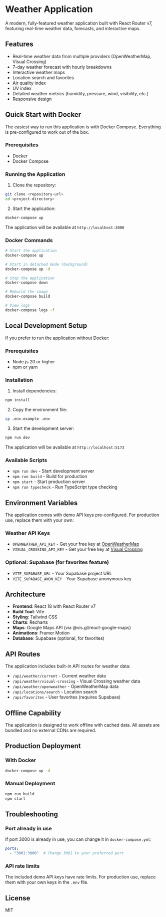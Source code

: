 # Weather Application

A modern, fully-featured weather application built with React Router v7, featuring real-time weather data, forecasts, and interactive maps.

## Features

- Real-time weather data from multiple providers (OpenWeatherMap, Visual Crossing)
- 7-day weather forecast with hourly breakdowns
- Interactive weather maps
- Location search and favorites
- Air quality index
- UV index
- Detailed weather metrics (humidity, pressure, wind, visibility, etc.)
- Responsive design

## Quick Start with Docker

The easiest way to run this application is with Docker Compose. Everything is pre-configured to work out of the box.

### Prerequisites

- Docker
- Docker Compose

### Running the Application

1. Clone the repository:
```bash
git clone <repository-url>
cd <project-directory>
```

2. Start the application:
```bash
docker-compose up
```

The application will be available at `http://localhost:3000`

### Docker Commands

```bash
# Start the application
docker-compose up

# Start in detached mode (background)
docker-compose up -d

# Stop the application
docker-compose down

# Rebuild the image
docker-compose build

# View logs
docker-compose logs -f
```

## Local Development Setup

If you prefer to run the application without Docker:

### Prerequisites

- Node.js 20 or higher
- npm or yarn

### Installation

1. Install dependencies:
```bash
npm install
```

2. Copy the environment file:
```bash
cp .env.example .env
```

3. Start the development server:
```bash
npm run dev
```

The application will be available at `http://localhost:5173`

### Available Scripts

- `npm run dev` - Start development server
- `npm run build` - Build for production
- `npm start` - Start production server
- `npm run typecheck` - Run TypeScript type checking

## Environment Variables

The application comes with demo API keys pre-configured. For production use, replace them with your own:

### Weather API Keys

- `OPENWEATHER_API_KEY` - Get your free key at [OpenWeatherMap](https://openweathermap.org/api)
- `VISUAL_CROSSING_API_KEY` - Get your free key at [Visual Crossing](https://www.visualcrossing.com/weather-api)

### Optional: Supabase (for favorites feature)

- `VITE_SUPABASE_URL` - Your Supabase project URL
- `VITE_SUPABASE_ANON_KEY` - Your Supabase anonymous key

## Architecture

- **Frontend**: React 18 with React Router v7
- **Build Tool**: Vite
- **Styling**: Tailwind CSS
- **Charts**: Recharts
- **Maps**: Google Maps API (via @vis.gl/react-google-maps)
- **Animations**: Framer Motion
- **Database**: Supabase (optional, for favorites)

## API Routes

The application includes built-in API routes for weather data:

- `/api/weather/current` - Current weather data
- `/api/weather/visual-crossing` - Visual Crossing weather data
- `/api/weather/openweather` - OpenWeatherMap data
- `/api/locations/search` - Location search
- `/api/favorites` - User favorites (requires Supabase)

## Offline Capability

The application is designed to work offline with cached data. All assets are bundled and no external CDNs are required.

## Production Deployment

### With Docker

```bash
docker-compose up -d
```

### Manual Deployment

```bash
npm run build
npm start
```

## Troubleshooting

### Port already in use

If port 3000 is already in use, you can change it in `docker-compose.yml`:

```yaml
ports:
  - "3001:3000"  # Change 3001 to your preferred port
```

### API rate limits

The included demo API keys have rate limits. For production use, replace them with your own keys in the `.env` file.

## License

MIT
